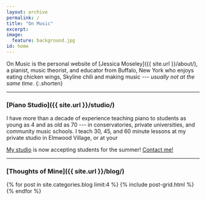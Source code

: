 ```yaml
---
layout: archive
permalink: /
title: "On Music"
excerpt:
image:
  feature: background.jpg
id: home
---
```


On Music is the personal website of [Jessica Moseley]({{ site.url }}/about/), a pianist, music theorist, and educator from Buffalo, New York who enjoys eating chicken wings, Skyline chili and making music --- *usually not at the same time*.
{:.shorten}

---

### [Piano Studio]({{ site.url }}/studio/)

I have more than a decade of experience teaching piano to students as young as 4 and as old as 70 --- in conservatories, private universities, and community music schools. I teach 30, 45, and 60 minute lessons at my private studio in Elmwood Village, or at your

[My studio](/studio/) is now accepting students for the summer! [Contact me!](/studio/contact) 

---

### [Thoughts of Mine]({{ site.url }}/blog/)

<div class="tiles">
{% for post in site.categories.blog limit:4 %}
	{% include post-grid.html %}
{% endfor %}
</div><!-- /.tiles -->

<!-----

### [Words I've Written]({{ site.url }}/articles/)

<div class="tiles">
{% for post in site.categories.articles limit:4 %}
  {% include post-grid.html %}
{% endfor %}
</div><!-- /.tiles -->

<!-----

### [Pictures I've taken]({{ site.url }}/pictures/)

<ul class="th-grid-full">
{% for post in site.categories.pictures limit:8 %}
  <li><a href="{{ site.url }}{{ post.url }}" title="{{ post.title }}"><img src="{{ site.url }}/images/{{ post.image.thumb }}" alt="thumbnail image"></a></li>
{% endfor %}
</ul>
-->